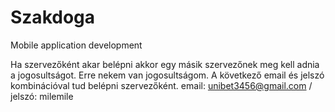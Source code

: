 # Szakdoga
Mobile application development 

Ha szervezőként akar belépni akkor egy másik szervezőnek meg kell adnia a jogosultságot.
Erre nekem van jogosultságom. A következő email és jelszó kombinációval tud belépni szervezőként. 
email:  unibet3456@gmail.com  /  jelszó: milemile
